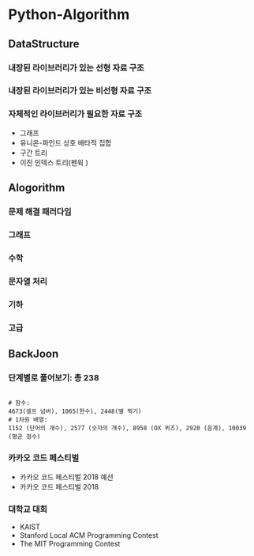 # Python-Algorithm

## DataStructure
### 내장된 라이브러리가 있는 선형 자료 구조
### 내장된 라이브러리가 있는 비선형 자료 구조
### 자체적인 라이브러리가 필요한 자료 구조
+ 그래프
+ 유니온-파인드 상호 배타적 집합
+ 구간 트리
+ 이진 인덱스 트리(펜윅 )

## Alogorithm
### 문제 해결 패러다임
### 그래프
### 수학
### 문자열 처리
### 기하
### 고급 

## BackJoon
### 단계별로 풀어보기: 총 238 
<pre><code>
# 함수:
4673(셀프 넘버), 1065(한수), 2448(별 찍기)
# 1차원 배열:
1152 (단어의 개수), 2577 (숫자의 개수), 8958 (OX 퀴즈), 2920 (음계), 10039 (평균 점수)
</code></pre>
### 카카오 코드 페스티벌
+ 카카오 코드 페스티벌 2018 예선
+ 카카오 코드 페스티벌 2018
### 대학교 대회
+ KAIST
+ Stanford Local ACM Programming Contest
+ The MIT Programming Contest
